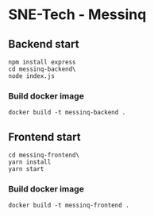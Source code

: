 # SNE-Tech - Messinq

## Backend start
```
npm install express
cd messinq-backend\
node index.js
```

### Build docker image
```
docker build -t messinq-backend .
```

## Frontend start
```
cd messinq-frontend\
yarn install
yarn start
```

### Build docker image
```
docker build -t messinq-frontend .
```